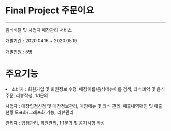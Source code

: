 # Final Project 주문이요

<hr>

음식배달 및 사업자 매장관리 서비스

개발기간 : 2020.04.16 ~ 2020.05.19

개발인원 : 5명

# 주요기능 

<div style="backgroung=gray;">
  
  <li>소비자 : 회원가입 및 회원정보 수정,  매장이름/음식메뉴이름 검색,  좌석예약 및 음식주문, 리뷰작성,  1:1문의 </li>
  
  사업자 : 매장입점신청 및 매장정보관리,  매장메뉴 및 좌석 관리,  매출내역확인 및 매출현황 도표화/그래프화 기능,  리뷰관리
  
  관리자 : 입점관리, 회원관리, 1:1문의 및 공지사항 작성
  
  </div>



